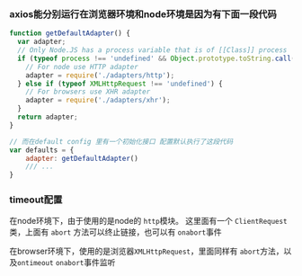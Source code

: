 
### axios能分别运行在浏览器环境和node环境是因为有下面一段代码

```js
function getDefaultAdapter() {
  var adapter;
  // Only Node.JS has a process variable that is of [[Class]] process
  if (typeof process !== 'undefined' && Object.prototype.toString.call(process) === '[object process]') {
    // For node use HTTP adapter
    adapter = require('./adapters/http');
  } else if (typeof XMLHttpRequest !== 'undefined') {
    // For browsers use XHR adapter
    adapter = require('./adapters/xhr');
  }
  return adapter;
}

// 而在default config 里有一个初始化接口 配置默认执行了这段代码
var defaults = {
    adapter: getDefaultAdapter()
    /// ...
}
```


### timeout配置 

在node环境下，由于使用的是node的 `http`模块。 这里面有一个 `ClientRequest` 类，上面有 `abort` 方法可以终止链接，也可以有 `onabort`事件

在browser环境下，使用的是浏览器`XMLHttpRequest`，里面同样有 `abort`方法，以及`ontimeout` `onabort`事件监听